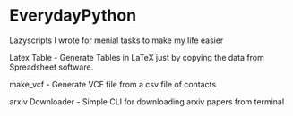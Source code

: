 # EverydayPython
Lazyscripts I wrote for menial tasks to make my life easier

Latex Table - Generate Tables in LaTeX just by copying the data from Spreadsheet software.

make_vcf - Generate VCF file from a csv file of contacts

arxiv Downloader - Simple CLI for downloading arxiv papers from terminal
